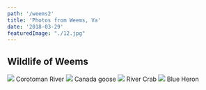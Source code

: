 ```yaml
---
path: '/weems2'
title: 'Photos from Weems, Va'
date: '2018-03-29'
featuredImage: "./12.jpg"
---
```


## Wildlife of Weems
![](12.jpg)
Corotoman River
![](14.jpg)
Canada goose
![](15.jpg)
River Crab
![](21.jpg)
Blue Heron
